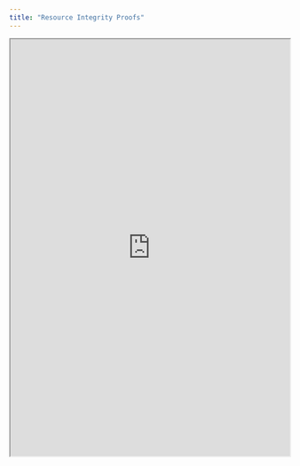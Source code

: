 ```yaml
---
title: "Resource Integrity Proofs"
---
```




<iframe height="750" width="100%" src="https://ewelton.github.io/ktest/wiki.html#Resource%20Integrity%20Proofs"></iframe>
